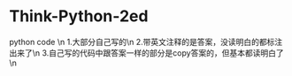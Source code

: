 # Think-Python-2ed
python code \n
1.大部分自己写的\n
2.带英文注释的是答案，没读明白的都标注出来了\n
3.自己写的代码中跟答案一样的部分是copy答案的，但基本都读明白了\n
